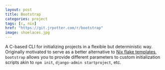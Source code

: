 ```yaml
---
layout: post
title: Bootstrap
categories: project
tags: [c, nix]
href: "https://git.jrpotter.com/r/bootstrap"
image: shoelaces.jpg
---
```


A C-based CLI for initializing projects in a flexible but deterministic way.
Originally motivated to serve as a better alternative to [Nix flake templates](https://github.com/NixOS/templates),
`bootstrap` allows you to provide different parameters to custom initialization
scripts akin to `npm init`, `django-admin startproject`, etc.

